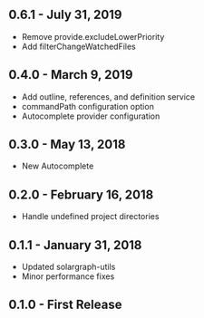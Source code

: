 ## 0.6.1 - July 31, 2019
- Remove provide.excludeLowerPriority
- Add filterChangeWatchedFiles

## 0.4.0 - March 9, 2019
- Add outline, references, and definition service
- commandPath configuration option
- Autocomplete provider configuration

## 0.3.0 - May 13, 2018
- New Autocomplete

## 0.2.0 - February 16, 2018
- Handle undefined project directories

## 0.1.1 - January 31, 2018
- Updated solargraph-utils
- Minor performance fixes

## 0.1.0 - First Release
